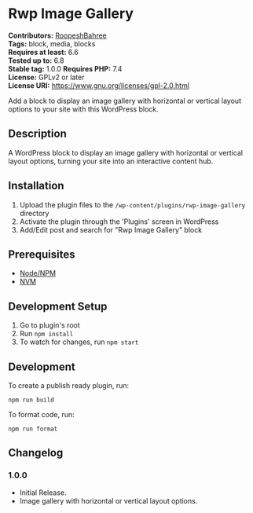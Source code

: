 # Rwp Image Gallery #
**Contributors:** [RoopeshBahree](https://profiles.wordpress.org/roopeshbahree/)  
**Tags:** block, media, blocks  
**Requires at least:** 6.6  
**Tested up to:** 6.8  
**Stable tag:** 1.0.0
**Requires PHP:** 7.4  
**License:** GPLv2 or later  
**License URI:** https://www.gnu.org/licenses/gpl-2.0.html  

Add a block to display an image gallery with horizontal or vertical layout options to your site with this WordPress block.

## Description ##

A WordPress block to display an image gallery with horizontal or vertical layout options, turning your site into an interactive content hub.

## Installation ##

1. Upload the plugin files to the `/wp-content/plugins/rwp-image-gallery` directory
2. Activate the plugin through the 'Plugins' screen in WordPress
3. Add/Edit post and search for "Rwp Image Gallery" block


## Prerequisites
- [Node/NPM](https://nodejs.org/en/download/)
- [NVM](https://github.com/nvm-sh/nvm)

## Development Setup
1. Go to plugin's root
2. Run `npm install`
5. To watch for changes, run `npm start`

## Development

To create a publish ready plugin, run:

	npm run build

To format code, run:

	npm run format


## Changelog ##

### 1.0.0 ###
* Initial Release.
* Image gallery with horizontal or vertical layout options.
